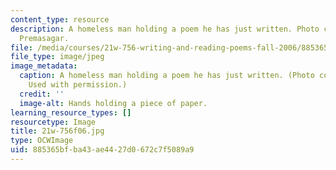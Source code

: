 ```yaml
---
content_type: resource
description: A homeless man holding a poem he has just written. Photo courtesy of
  Premasagar.
file: /media/courses/21w-756-writing-and-reading-poems-fall-2006/885365bfba43ae4427d0672c7f5089a9_21w-756f06.jpg
file_type: image/jpeg
image_metadata:
  caption: A homeless man holding a poem he has just written. (Photo courtesy of [Premasagar](http://premasagar.com/).
    Used with permission.)
  credit: ''
  image-alt: Hands holding a piece of paper.
learning_resource_types: []
resourcetype: Image
title: 21w-756f06.jpg
type: OCWImage
uid: 885365bf-ba43-ae44-27d0-672c7f5089a9
---
```

